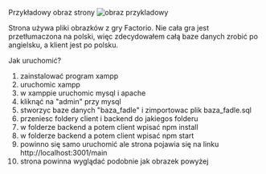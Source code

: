 Przykładowy obraz strony
![obraz przykladowy](Fadle.png)

Strona używa pliki obrazków z gry Factorio. Nie cała gra jest przetłumaczona na polski, więc zdecydowałem całą baze danych zrobić po angielsku, a klient jest po polsku.

Jak uruchomić?
1. zainstalować program xampp
2. uruchomic xampp
3. w xamppie uruchomic mysql i apache
4. kliknąć na "admin" przy mysql
5. stworzyc baze danych "baza_fadle" i zimportowac plik baza_fadle.sql
6. przeniesc foldery client i backend do jakiegos folderu
7. w folderze backend a potem client wpisać npm install
8. w folderze backend a potem client wpisać npm start
9. powinno się samo uruchomić ale strona pojawia się na linku http://localhost:3001/main
10. strona powinna wyglądać podobnie jak obrazek powyżej